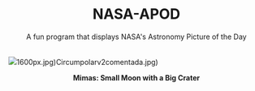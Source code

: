 <div align="center">
  <h1>
    NASA-APOD
  </h1>
</div>
  
<div align="center">
  A fun program that displays NASA's Astronomy Picture of the Day
</div>

<br>

![](https://apod.nasa.gov/apod/image/2501/Mimas_Cassini_1800.jpg)1600px.jpg)Circumpolarv2comentada.jpg)

<p align = "center">
  <b>Mimas: Small Moon with a Big Crater</b>
</p>

